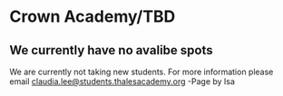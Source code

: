 # Crown Academy/TBD
## We currently have no avalibe spots
  We are currently not taking new students.  For more information please email claudia.lee@students.thalesacademy.org
  -Page by Isa
